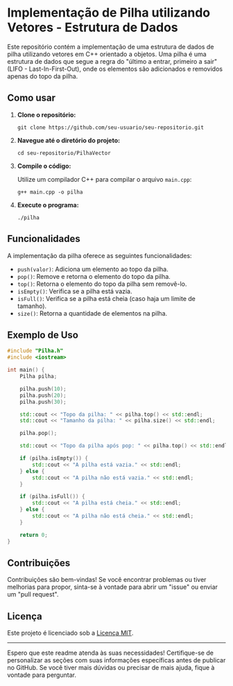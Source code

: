 # Implementação de Pilha utilizando Vetores - Estrutura de Dados

Este repositório contém a implementação de uma estrutura de dados de pilha utilizando vetores em C++ orientado a objetos. Uma pilha é uma estrutura de dados que segue a regra do "último a entrar, primeiro a sair" (LIFO - Last-In-First-Out), onde os elementos são adicionados e removidos apenas do topo da pilha.

## Como usar

1. **Clone o repositório:**

   ```
   git clone https://github.com/seu-usuario/seu-repositorio.git
   ```

2. **Navegue até o diretório do projeto:**

   ```
   cd seu-repositorio/PilhaVector
   ```

3. **Compile o código:**

   Utilize um compilador C++ para compilar o arquivo `main.cpp`:

   ```
   g++ main.cpp -o pilha
   ```

4. **Execute o programa:**

   ```
   ./pilha
   ```

## Funcionalidades

A implementação da pilha oferece as seguintes funcionalidades:

- `push(valor)`: Adiciona um elemento ao topo da pilha.
- `pop()`: Remove e retorna o elemento do topo da pilha.
- `top()`: Retorna o elemento do topo da pilha sem removê-lo.
- `isEmpty()`: Verifica se a pilha está vazia.
- `isFull()`: Verifica se a pilha está cheia (caso haja um limite de tamanho).
- `size()`: Retorna a quantidade de elementos na pilha.

## Exemplo de Uso

```cpp
#include "Pilha.h"
#include <iostream>

int main() {
    Pilha pilha;

    pilha.push(10);
    pilha.push(20);
    pilha.push(30);

    std::cout << "Topo da pilha: " << pilha.top() << std::endl;
    std::cout << "Tamanho da pilha: " << pilha.size() << std::endl;

    pilha.pop();

    std::cout << "Topo da pilha após pop: " << pilha.top() << std::endl;

    if (pilha.isEmpty()) {
        std::cout << "A pilha está vazia." << std::endl;
    } else {
        std::cout << "A pilha não está vazia." << std::endl;
    }

    if (pilha.isFull()) {
        std::cout << "A pilha está cheia." << std::endl;
    } else {
        std::cout << "A pilha não está cheia." << std::endl;
    }

    return 0;
}
```

## Contribuições

Contribuições são bem-vindas! Se você encontrar problemas ou tiver melhorias para propor, sinta-se à vontade para abrir um "issue" ou enviar um "pull request".

## Licença

Este projeto é licenciado sob a [Licença MIT](LICENSE).

---

Espero que este readme atenda às suas necessidades! Certifique-se de personalizar as seções com suas informações específicas antes de publicar no GitHub. Se você tiver mais dúvidas ou precisar de mais ajuda, fique à vontade para perguntar.
